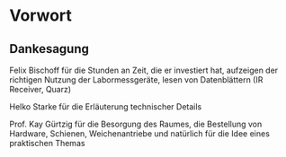 # Vorwort



## Dankesagung <!--AP-->

Felix Bischoff für die Stunden an Zeit, die er investiert hat, aufzeigen der richtigen Nutzung der Labormessgeräte, lesen von Datenblättern (IR Receiver, Quarz)

Helko Starke für die Erläuterung technischer Details

Prof. Kay Gürtzig für die Besorgung des Raumes, die Bestellung von Hardware, Schienen, Weichenantriebe und natürlich für die Idee eines praktischen Themas